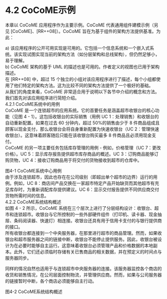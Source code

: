 # 4.2 CoCoME示例

本章以 CoCoME 应用程序作为主要示例。CoCoME 代表通用组件建模示例（另见 \[CoCoME]、\[RR++08]）。CoCoME 旨在为基于组件的架构方法提供基准。为此：

a) 该应用程序的公开可用实现是可用的。它包括一个信息系统和一个嵌入式系统。该实现试图实现当前的架构方法（如分层架构和总线架构），但仍然足够小，易于理解。\
b) CoCoME 架构的基于 UML 的描述也是可用的。作者定义的视图也已用于架构描述。\
在 \[RR++08] 中，超过 15 个独立的小组对该应用程序进行了描述，每个小组都使用了他们特定的架构方法。这为比较不同的架构方法提供了一个极好的基础。\
从我们的角度来看，CoCoME 非常适合用于说明以下各节中介绍的概念和方法。我们首先对该应用程序进行简短介绍。\
4.2.1 CoCoME系统中的用例\
CoCoME 是一个连锁超市的应用系统。它的首要任务是涵盖超市收银台的核心功能（见图 4 - 1）。这包括收银台的实际销售（用例 UC 1：处理销售）和收银台的自动重新配置。如果在过去 60 分钟内，超过 50%的销售由少于 8 件商品组成且顾客以现金支付，那么收银台会将自身重新配置为快速收银台（UC 2：管理快速收银台）。这意味着顾客随后只能在该收银台购买最多 8 件商品且必须用现金支付。\
CoCoME 的另一项主要任务包括库存管理的用例 - 例如，价格管理（UC 7：更改价格）。UC 5：显示库存报告提供超市库存商品的概述。UC 3：订购商品能够订购货物，UC 4：接收订购商品用于将交付的货物接收到超市的仓库中。

图4-1 CoCoME系统中心用例\
由于涉及连锁超市，因此也存在在公司级别（即超出单个超市的边界）运行的用例。例如，UC 8：商店间产品交换在一家超市特定产品开始缺货而其他超市有充足库存时，为重新调配库存提供建议。UC 6：显示交付报告提供不同供应商交付货物所需时间的信息。\
4.2.2 CoCoME系统结构概述\
如图 4 - 2 所示，CoCoME 系统在三个层次上进行了分层结构设计：收银台、超市和连锁超市。收银台与它所控制的一些外部硬件组件（打印机、读卡器、现金抽屉、条码阅读器、快速灯）相连接。收银台还具有用于信用卡支付的与银行提供商的接口。\
所有收银台都连接到一个中央服务器，在那里进行超市的商品管理。然而，如果收银台和超市服务器之间的链接中断，收银台不能停止提供服务。因此，收银台被设计为在必要时能够自主运行。这意味着收银台必须管理产品和价格数据的本地副本。此外，它们还必须临时存储有关已售商品的相关数据，并在预定义的时间点与服务器同步。

同样的情况自然也适用于与连锁超市中央服务器的连接。该服务器监控各个商店的收货和销售情况，在公司层面控制物流，并管理供应商。然而，如果与公司服务器的链接暂时中断，各个商店必须能够自主行动。

图4-2 CoCoME系统结构概述
